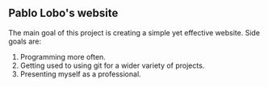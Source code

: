 ## Pablo Lobo's website

The main goal of this project is creating a simple yet effective website. Side goals are:

1. Programming more often.
2. Getting used to using git for a wider variety of projects.
3. Presenting myself as a professional. 
